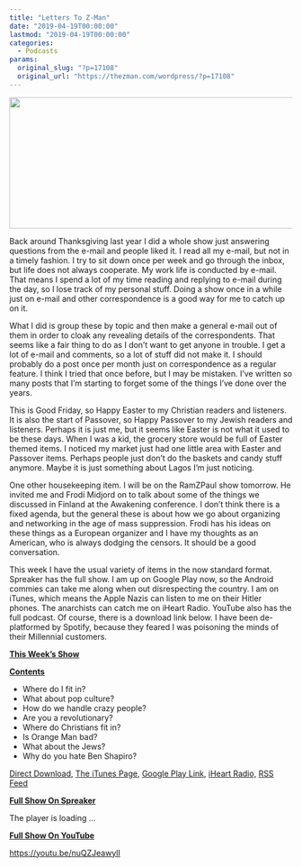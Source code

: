 ```yaml
---
title: "Letters To Z-Man"
date: "2019-04-19T00:00:00"
lastmod: "2019-04-19T00:00:00"
categories:
  - Podcasts
params:
  original_slug: "?p=17108"
  original_url: "https://thezman.com/wordpress/?p=17108"
---
```


[<img
src="http://thezman.com/wordpress/wp-content/uploads/2018/01/Power-Hour.png"
decoding="async" width="600" height="233" />](http://thezman.com/wordpress/wp-content/uploads/2018/01/Power-Hour.png)

Back around Thanksgiving last year I did a whole show just answering
questions from the e-mail and people liked it. I read all my e-mail, but
not in a timely fashion. I try to sit down once per week and go through
the inbox, but life does not always cooperate. My work life is conducted
by e-mail. That means I spend a lot of my time reading and replying to
e-mail during the day, so I lose track of my personal stuff. Doing a
show once in a while just on e-mail and other correspondence is a good
way for me to catch up on it.

What I did is group these by topic and then make a general e-mail out of
them in order to cloak any revealing details of the correspondents. That
seems like a fair thing to do as I don’t want to get anyone in trouble.
I get a lot of e-mail and comments, so a lot of stuff did not make it. I
should probably do a post once per month just on correspondence as a
regular feature. I think I tried that once before, but I may be
mistaken. I’ve written so many posts that I’m starting to forget some of
the things I’ve done over the years.

This is Good Friday, so Happy Easter to my Christian readers and
listeners. It is also the start of Passover, so Happy Passover to my
Jewish readers and listeners. Perhaps it is just me, but it seems like
Easter is not what it used to be these days. When I was a kid, the
grocery store would be full of Easter themed items. I noticed my market
just had one little area with Easter and Passover items. Perhaps people
just don’t do the baskets and candy stuff anymore. Maybe it is just
something about Lagos I’m just noticing.

One other housekeeping item. I will be on the RamZPaul show tomorrow. He
invited me and Frodi Midjord on to talk about some of the things we
discussed in Finland at the Awakening conference. I don’t think there is
a fixed agenda, but the general these is about how we go about
organizing and networking in the age of mass suppression. Frodi has his
ideas on these things as a European organizer and I have my thoughts as
an American, who is always dodging the censors. It should be a good
conversation.

This week I have the usual variety of items in the now standard format.
Spreaker has the full show. I am up on Google Play now, so the Android
commies can take me along when out disrespecting the country. I am on
iTunes, which means the Apple Nazis can listen to me on their Hitler
phones. The anarchists can catch me on iHeart Radio. YouTube also has
the full podcast. Of course, there is a download link below. I have been
de-platformed by Spotify, because they feared I was poisoning the minds
of their Millennial customers.

**<u>This Week’s Show</u>**

**<u>Contents</u>**

-   Where do I fit in?
-   What about pop culture?
-   How do we handle crazy people?
-   Are you a revolutionary?
-   Where do Christians fit in?
-   Is Orange Man bad?
-   What about the Jews?
-   Why do you hate Ben Shapiro?

<a href="https://api.spreaker.com/v2/episodes/17686555/download.mp3"
rel="noopener noreferrer" target="_blank">Direct Download</a>, <a
href="https://itunes.apple.com/us/podcast/the-z-blog-power-hour/id1262799640?mt=2"
rel="noopener noreferrer" target="_blank">The iTunes Page</a>, <a
href="https://playmusic.app.goo.gl/?ibi=com.google.PlayMusic&amp;isi=691797987&amp;ius=googleplaymusic&amp;link=https://play.google.com/music/m/Ign2aae4ofqi7ih4zik5ipqtv3y?t%3DThe_Z_Blog_Power_Hour%26pcampaignid%3DMKT-na-all-co-pr-mu-pod-16"
rel="noopener noreferrer" target="_blank">Google Play Link</a>, <a href="https://www.iheart.com/podcast/the-z-blog-power-hour-29246491/"
rel="noopener noreferrer" target="_blank">iHeart Radio,</a>
<a href="https://www.spreaker.com/show/2589657/episodes/feed"
rel="noopener noreferrer" target="_blank">RSS Feed</a>

**<u>Full Show On Spreaker</u>**

The player is loading ...

<span class="widget_spinner dark"></span>

**<u>Full Show On YouTube</u>**

https://youtu.be/nuQZJeawylI

